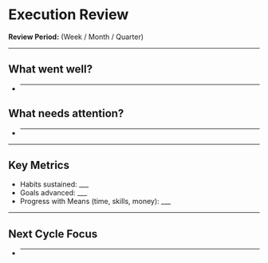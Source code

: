 # Execution Review

**Review Period:** (Week / Month / Quarter)

---

## What went well?
- ___________________________________

## What needs attention?
- ___________________________________

---

## Key Metrics
- Habits sustained: ___
- Goals advanced: ___
- Progress with Means (time, skills, money): ___

---

## Next Cycle Focus
- ___________________________________
